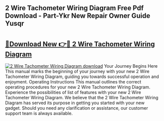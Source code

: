 ## 2 Wire Tachometer Wiring Diagram Free Pdf Download - Part-Ykr New Repair Owner Guide Yusqr

# <h2><a href="http://dfsnz0.blite.top/?on=2+Wire+Tachometer+Wiring+Diagram">🔗Download New 👉🔴 2 Wire Tachometer Wiring Diagram</a></h2>

[![2 Wire Tachometer Wiring Diagram download](https://i.imgur.com/lujVjoI.png)](http://dfsnz0.blite.top/?on=2+Wire+Tachometer+Wiring+Diagram)
Your Journey Begins Here This manual marks the beginning of your journey with your new 2 Wire Tachometer Wiring Diagram, guiding you towards successful operation and enjoyment. Operating Instructions This manual outlines the correct operating procedures for your new 2 Wire Tachometer Wiring Diagram. Experience the possibilities of list of features with your new 2 Wire Tachometer Wiring Diagram. We believe that the 2 Wire Tachometer Wiring Diagram has served its purpose in getting you started with your new gadget. Should you need any clarification or assistance, our customer support team is always available.
